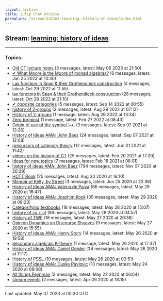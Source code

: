 ```yaml
---
layout: archive
title: Zulip Chat Archive
permalink: /stream/232163-learning:-history-of-ideas/index.html
---
```


## Stream: [learning: history of ideas](https://mattecapu.github.io/ct-zulip-archive/stream/232163-learning:-history-of-ideas/index.html)
---

### Topics:

* [Old CT lecture notes](topic/topic_Old.20CT.20lecture.20notes.html) (3 messages, latest: May 06 2023 at 21:50)
* [✔ What Moore is the Moore of monad algebras?](topic/topic_.E2.9C.94.20What.20Moore.20is.20the.20Moore.20of.20monad.20algebras.3F.html) (6 messages, latest: Jan 25 2023 at 10:30)
* [Lax functors in Span & their Grothendieck construction](topic/topic_Lax.20functors.20in.20Span.20.26.20their.20Grothendieck.20construction.html) (4 messages, latest: Oct 29 2022 at 11:55)
* [lax functors in Span & their Grothendieck construction](topic/topic_lax.20functors.20in.20Span.20.26.20their.20Grothendieck.20construction.html) (28 messages, latest: Oct 28 2022 at 21:10)
* [✔ opposite categories](topic/topic_.E2.9C.94.20opposite.20categories.html) (5 messages, latest: Sep 14 2022 at 00:55)
* [history of 2-groups](topic/topic_history.20of.202-groups.html) (2 messages, latest: Aug 29 2022 at 07:12)
* [History of 2-groups](topic/topic_History.20of.202-groups.html) (1 message, latest: Aug 26 2022 at 13:34)
* [Zero (origins)](topic/topic_Zero.20(origins).html) (1 message, latest: Feb 27 2022 at 08:43)
* [Origin of use of the symbol '⊶'](topic/topic_Origin.20of.20use.20of.20the.20symbol.20'.E2.8A.B6'.html) (3 messages, latest: Sep 07 2021 at 13:26)
* [HIstory of Ideas AMA: John Baez](topic/topic_HIstory.20of.20Ideas.20AMA.3A.20John.20Baez.html) (24 messages, latest: Sep 07 2021 at 12:08)
* [precursors of category theory](topic/topic_precursors.20of.20category.20theory.html) (12 messages, latest: Jun 01 2021 at 11:42)
* [videos on the history of CT](topic/topic_videos.20on.20the.20history.20of.20CT.html) (25 messages, latest: Feb 20 2021 at 17:20)
* [Ideas for new topics](topic/topic_Ideas.20for.20new.20topics.html) (7 messages, latest: Feb 18 2021 at 08:01)
* [history of ideas AMA: John Baez](topic/topic_history.20of.20ideas.20AMA.3A.20John.20Baez.html) (794 messages, latest: Nov 07 2020 at 20:29)
* [HOTT Book](topic/topic_HOTT.20Book.html) (25 messages, latest: Aug 30 2020 at 16:10)
* [Memoir of Kelly, by Street](topic/topic_Memoir.20of.20Kelly.2C.20by.20Street.html) (3 messages, latest: Jun 25 2020 at 23:36)
* [History of Ideas AMA: Valeria de Paiva](topic/topic_History.20of.20Ideas.20AMA.3A.20Valeria.20de.20Paiva.html) (86 messages, latest: May 29 2020 at 16:47)
* [History of Ideas AMA: Joachim Kock](topic/topic_History.20of.20Ideas.20AMA.3A.20Joachim.20Kock.html) (35 messages, latest: May 29 2020 at 08:23)
* [Categorifying textbooks](topic/topic_Categorifying.20textbooks.html) (18 messages, latest: May 28 2020 at 15:07)
* [history of cs + ct](topic/topic_history.20of.20cs.20.2B.20ct.html) (86 messages, latest: May 28 2020 at 04:57)
* [History of TWF](topic/topic_History.20of.20TWF.html) (18 messages, latest: May 27 2020 at 20:36)
* [Opinion Dynamics on Discourse Sheaves](topic/topic_Opinion.20Dynamics.20on.20Discourse.20Sheaves.html) (9 messages, latest: May 27 2020 at 15:55)
* [History of Ideas AMA: Henry Story](topic/topic_History.20of.20Ideas.20AMA.3A.20Henry.20Story.html) (14 messages, latest: May 26 2020 at 19:58)
* [Secondary algebraic K-theory](topic/topic_Secondary.20algebraic.20K-theory.html) (1 message, latest: May 26 2020 at 17:37)
* [History of Ideas AMA: Daniel Geisler](topic/topic_History.20of.20Ideas.20AMA.3A.20Daniel.20Geisler.html) (34 messages, latest: May 26 2020 at 11:17)
* [History of PSSL](topic/topic_History.20of.20PSSL.html) (10 messages, latest: May 26 2020 at 03:51)
* [History of Ideas AMA: Dusko Pavlovic](topic/topic_History.20of.20Ideas.20AMA.3A.20Dusko.20Pavlovic.html) (10 messages, latest: May 24 2020 at 09:08)
* [All things Feynman](topic/topic_All.20things.20Feynman.html) (2 messages, latest: May 22 2020 at 06:04)
* [stream events](topic/topic_stream.20events.html) (2 messages, latest: Apr 06 2020 at 18:15)

<hr><p>Last updated: May 07 2023 at 00:30 UTC</p>